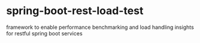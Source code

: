 # spring-boot-rest-load-test
framework to enable performance benchmarking and load handling insights for restful spring boot services
